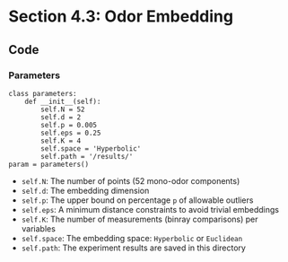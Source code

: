 # Section 4.3: Odor Embedding

## Code

### Parameters

```console
class parameters:
    def __init__(self):
        self.N = 52
        self.d = 2
        self.p = 0.005
        self.eps = 0.25
        self.K = 4
        self.space = 'Hyperbolic'
        self.path = '/results/'
param = parameters()
```
- `self.N`: The number of points (52 mono-odor components)
- `self.d`: The embedding dimension
- `self.p`: The upper bound on percentage `p` of allowable outliers
- `self.eps`: A minimum distance constraints to avoid trivial embeddings
- `self.K`: The number of measurements (binray comparisons) per variables
- `self.space`: The embedding space: `Hyperbolic` or `Euclidean` 
- `self.path`: The experiment results are saved in this directory
